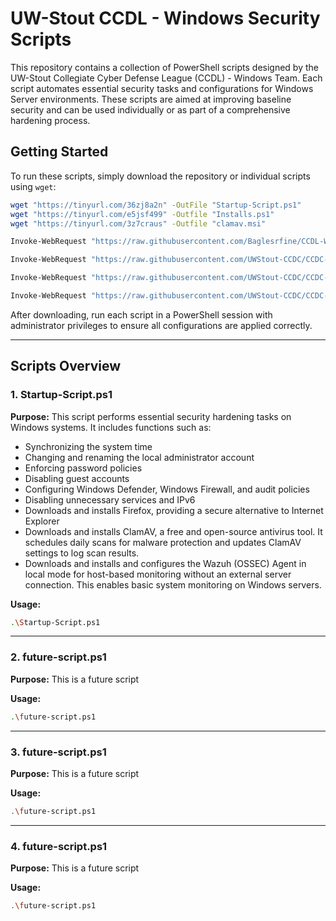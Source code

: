 # UW-Stout CCDL - Windows Security Scripts

This repository contains a collection of PowerShell scripts designed by the UW-Stout Collegiate Cyber Defense League (CCDL) - Windows Team. Each script automates essential security tasks and configurations for Windows Server environments. These scripts are aimed at improving baseline security and can be used individually or as part of a comprehensive hardening process.

## Getting Started

To run these scripts, simply download the repository or individual scripts using `wget`:

```bash
wget "https://tinyurl.com/36zj8a2n" -OutFile "Startup-Script.ps1"
wget "https://tinyurl.com/e5jsf499" -Outfile "Installs.ps1"
wget "https://tinyurl.com/3z7craus" -Outfile "clamav.msi"
```
```bash
Invoke-WebRequest "https://raw.githubusercontent.com/Baglesrfine/CCDL-Windows/refs/heads/main/Startup-Script.ps1" -OutFile "Startup-Script.ps1"
```
```bash
Invoke-WebRequest "https://raw.githubusercontent.com/UWStout-CCDC/CCDC-scripts/refs/heads/master/windows/CCDL-Windows/Startup-Script.ps1" -OutFile "Startup-Script.ps1"
```
```bash
Invoke-WebRequest "https://raw.githubusercontent.com/UWStout-CCDC/CCDC-scripts/refs/heads/master/windows/CCDL-Windows/Startup-Script.ps1" -OutFile "Startup-Script.ps1"
```
```bash
Invoke-WebRequest "https://raw.githubusercontent.com/UWStout-CCDC/CCDC-scripts/refs/heads/master/windows/CCDL-Windows/Startup-Script.ps1" -OutFile "Installs.ps1"
```

After downloading, run each script in a PowerShell session with administrator privileges to ensure all configurations are applied correctly.

---

## Scripts Overview

### 1. Startup-Script.ps1
**Purpose:** This script performs essential security hardening tasks on Windows systems. It includes functions such as:
  - Synchronizing the system time
  - Changing and renaming the local administrator account
  - Enforcing password policies
  - Disabling guest accounts
  - Configuring Windows Defender, Windows Firewall, and audit policies
  - Disabling unnecessary services and IPv6
  - Downloads and installs Firefox, providing a secure alternative to Internet Explorer
  - Downloads and installs ClamAV, a free and open-source antivirus tool. It schedules daily scans for malware protection and updates ClamAV settings to log scan results.
  - Downloads and installs and configures the Wazuh (OSSEC) Agent in local mode for host-based monitoring without an external server connection. This enables basic system monitoring on Windows servers.

**Usage:**

```bash
.\Startup-Script.ps1
```

---

### 2. future-script.ps1
**Purpose:** This is a future script

**Usage:**

```bash
.\future-script.ps1
```

---

### 3. future-script.ps1
**Purpose:** This is a future script

**Usage:**

```bash
.\future-script.ps1
```

---

### 4. future-script.ps1
**Purpose:** This is a future script

**Usage:**

```bash
.\future-script.ps1
```
